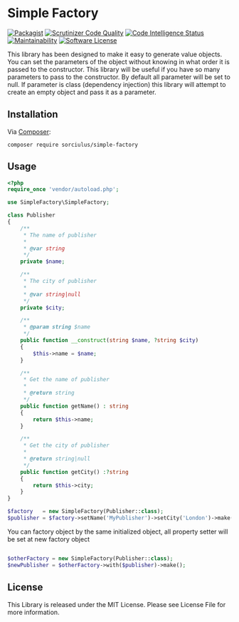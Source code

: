 Simple Factory
=======================


[![Packagist](https://img.shields.io/badge/packagist-1.0.0-lightgrey.svg)](https://packagist.org/packages/sorciulus/simpleFactory) [![Scrutinizer Code Quality](https://scrutinizer-ci.com/g/sorciulus/simpleFactory/badges/quality-score.png?b=master)](https://scrutinizer-ci.com/g/sorciulus/simpleFactory/?branch=master) [![Code Intelligence Status](https://scrutinizer-ci.com/g/sorciulus/simpleFactory/badges/code-intelligence.svg?b=master)](https://scrutinizer-ci.com/code-intelligence) [![Maintainability](https://api.codeclimate.com/v1/badges/6533365650a6255c78e5/maintainability)](https://codeclimate.com/github/sorciulus/simpleFactory/maintainability) [![Software License](https://img.shields.io/badge/license-MIT-brightgreen.svg?style=flat-square)](LICENSE)

This library has been designed to make it easy to generate value objects. You can set the parameters of the object without knowing in what order it is passed to the constructor. This library will be useful if you have so many parameters to pass to the constructor. By default all parameter will be set to null. If parameter is class (dependency injection) this library will attempt to create an empty object and pass it as a parameter.
 
## Installation

Via [Composer](http://getcomposer.org/):

```
composer require sorciulus/simple-factory
```
## Usage

```php
<?php
require_once 'vendor/autoload.php';

use SimpleFactory\SimpleFactory;

class Publisher
{
    /**
     * The name of publisher
     *
     * @var string
     */
    private $name;

    /**
     * The city of publisher
     *
     * @var string|null
     */
    private $city;

    /**
     * @param string $name
     */
    public function __construct(string $name, ?string $city)
    {
        $this->name = $name;
    }

    /**
     * Get the name of publisher
     *
     * @return string
     */
    public function getName() : string
    {
        return $this->name;
    }

    /**
     * Get the city of publisher
     *
     * @return string|null
     */
    public function getCity() :?string
    {
        return $this->city;
    }
}

$factory   = new SimpleFactory(Publisher::class);
$publisher = $factory->setName('MyPublisher')->setCity('London')->make();

```
You can factory object by the same initialized object, all property setter will be set at new factory object

```php

$otherFactory = new SimpleFactory(Publisher::class);
$newPublisher = $otherFactory->with($publisher)->make();

```

License
----
This Library is released under the MIT License. Please see License File for more information.
